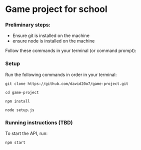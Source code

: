 # Game project for school

### Preliminary steps:

- Ensure git is installed on the machine
- ensure node is installed on the machine

Follow these commands in your terminal (or command prompt):

### Setup

Run the following commands in order in your terminal:

```
git clone https://github.com/david20o7/game-project.git

cd game-project

npm install

node setup.js
```

### Running instructions (TBD)

To start the API, run:

```
npm start
```
